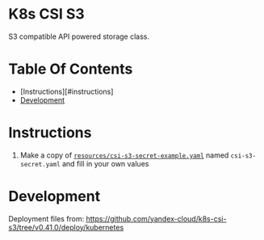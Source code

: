 # K8s CSI S3
S3 compatible API powered storage class.

# Table Of Contents
- [Instructions][#instructions]
- [Development](#development)

# Instructions
1. Make a copy of [`resources/csi-s3-secret-example.yaml`](./resources/csi-s3-secret-example.yaml) named `csi-s3-secret.yaml` and fill in your own values

# Development
Deployment files from: https://github.com/yandex-cloud/k8s-csi-s3/tree/v0.41.0/deploy/kubernetes